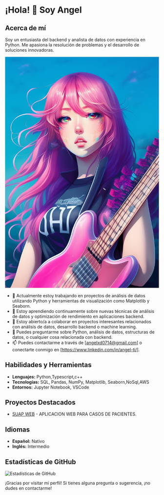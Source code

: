 # ¡Hola! 👋 Soy Angel

## Acerca de mí

Soy un entusiasta del backend y analista de datos con experiencia en Python. Me apasiona la resolución de problemas y el desarrollo de soluciones innovadoras.

![Programador y analista de datos](https://github.com/Angelxd0714/Angelxd0714/blob/main/chica-pelo-rosa-guitarra.jpg)

- 🔭 Actualmente estoy trabajando en proyectos de análisis de datos utilizando Python y herramientas de visualización como Matplotlib y Seaborn.
- 🌱 Estoy aprendiendo continuamente sobre nuevas técnicas de análisis de datos y optimización de rendimiento en aplicaciones backend.
- 👯 Estoy abierto/a a colaborar en proyectos interesantes relacionados con análisis de datos, desarrollo backend o machine learning.
- 💬 Puedes preguntarme sobre Python, análisis de datos, estructuras de datos, o cualquier cosa relacionada con backend.
- 📫 Puedes contactarme a través de [angelxd0714@gmail.com] o conectarte conmigo en [https://www.linkedin.com/in/angel-ti/].

## Habilidades y Herramientas

- **Lenguajes:** Python,Typescript,c++
- **Tecnologías:** SQL, Pandas, NumPy, Matplotlib, Seaborn,NoSql,AWS
- **Entornos:** Jupyter Notebook, VSCode

## Proyectos Destacados

- [SUAP WEB](https://github.com/Angelxd0714/SUAP-APP-WEB) - APLICACION WEB PARA CASOS DE PACIENTES.

## Idiomas

- **Español:** Nativo
- **Inglés:** Intermedio

## Estadísticas de GitHub

![Estadísticas de GitHub](https://github-readme-stats.vercel.app/api?username=TuUsuario&show_icons=true&theme=radical)

¡Gracias por visitar mi perfil! Si tienes alguna pregunta o sugerencia, ¡no dudes en contactarme!
